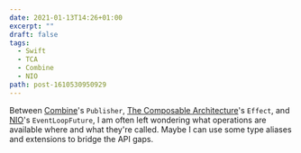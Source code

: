 ```yaml
---
date: 2021-01-13T14:26+01:00
excerpt: ""
draft: false
tags:
  - Swift
  - TCA
  - Combine
  - NIO
path: post-1610530950929
---
```

Between [Combine](https://developer.apple.com/documentation/combine)'s `Publisher`, [The Composable Architecture](https://github.com/pointfreeco/swift-composable-architecture)'s `Effect`, and [NIO](https://github.com/apple/swift-nio)'s `EventLoopFuture`, I am often left wondering what operations are available where and what they're called. Maybe I can use some type aliases and extensions to bridge the API gaps.